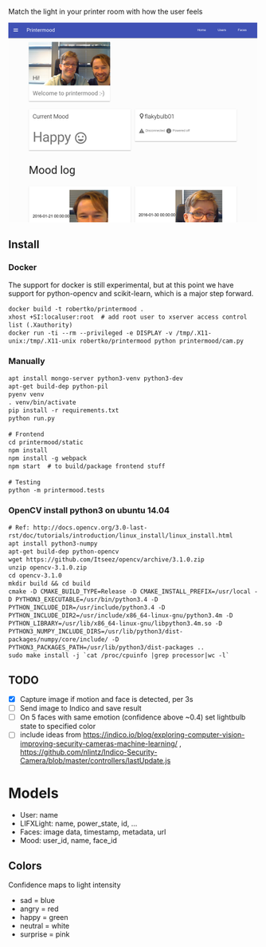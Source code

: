 Match the light in your printer room with how the user feels

![Image of printermood dashboard](screenshot.png)
 
## Install

### Docker
The support for docker is still experimental, but at this point we have support for python-opencv and scikit-learn, which is a major step forward.

    docker build -t robertko/printermood .
    xhost +SI:localuser:root  # add root user to xserver access control list (.Xauthority)
    docker run -ti --rm --privileged -e DISPLAY -v /tmp/.X11-unix:/tmp/.X11-unix robertko/printermood python printermood/cam.py

### Manually
    apt install mongo-server python3-venv python3-dev
    apt-get build-dep python-pil
    pyenv venv
    . venv/bin/activate
    pip install -r requirements.txt
    python run.py
    
    # Frontend
    cd printermood/static
    npm install
    npm install -g webpack
    npm start  # to build/package frontend stuff

    # Testing
    python -m printermood.tests

### OpenCV install python3 on ubuntu 14.04
    # Ref: http://docs.opencv.org/3.0-last-rst/doc/tutorials/introduction/linux_install/linux_install.html
    apt install python3-numpy
    apt-get build-dep python-opencv
    wget https://github.com/Itseez/opencv/archive/3.1.0.zip
    unzip opencv-3.1.0.zip
    cd opencv-3.1.0
    mkdir build && cd build
    cmake -D CMAKE_BUILD_TYPE=Release -D CMAKE_INSTALL_PREFIX=/usr/local -D PYTHON3_EXECUTABLE=/usr/bin/python3.4 -D PYTHON_INCLUDE_DIR=/usr/include/python3.4 -D PYTHON_INCLUDE_DIR2=/usr/include/x86_64-linux-gnu/python3.4m -D PYTHON_LIBRARY=/usr/lib/x86_64-linux-gnu/libpython3.4m.so -D PYTHON3_NUMPY_INCLUDE_DIRS=/usr/lib/python3/dist-packages/numpy/core/include/ -D PYTHON3_PACKAGES_PATH=/usr/lib/python3/dist-packages ..
    sudo make install -j `cat /proc/cpuinfo |grep processor|wc -l`

## TODO

- [x] Capture image if motion and face is detected, per 3s
- [ ] Send image to Indico and save result
- [ ] On 5 faces with same emotion (confidence above ~0.4) set lightbulb state to specified color
- [ ] include ideas from https://indico.io/blog/exploring-computer-vision-improving-security-cameras-machine-learning/ , https://github.com/nlintz/Indico-Security-Camera/blob/master/controllers/lastUpdate.js

# Models

- User: name
- LIFXLight: name, power_state, id, ...
- Faces: image data, timestamp, metadata, url
- Mood: user_id, name, face_id


## Colors
Confidence maps to light intensity

- sad = blue
- angry = red
- happy = green
- neutral = white
- surprise = pink
